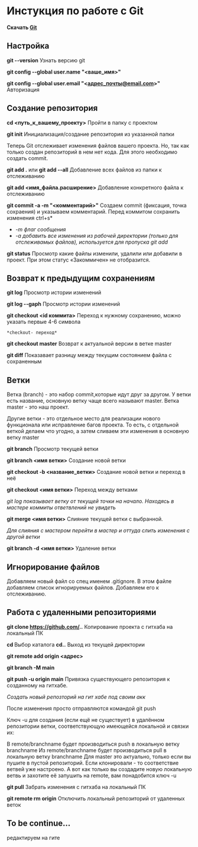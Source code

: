# Инстукция по работе с Git

**Скачать [Git](https://git-scm.com/downloads)**

##  Настройка
 
**git --version**
Узнать версию git

**git config --global user.name "<ваше_имя>"** 

**git config --global user.email "<адрес_почты@email.com>"**
Авторизация

##  Создание репозитория
**cd <путь_к_вашему_проекту>**
Пройти в папку с проектом

**git init** 
Инициализация/создание репозитория из указанной папки

Теперь Git отслеживает изменения файлов вашего проекта. Но, так как только создан репозиторий в нем нет кода. Для этого необходимо создать commit.

**git add .** или **git add --all**
Добавление всех файлов из папки к отслеживанию

**git add <имя_файла.расширение>** 
Добавление конкретного файла к отслеживанию

**git commit -a -m "<комментарий>"**
Создаем commit (фиксация, точка сохраения) и указываем комментарий. Перед коммитом сохранить изменения ctrl+s*
- *-m флаг сообщения*
- *-a добавить все изменения из рабочей директории (только для отслеживамых файлов), используется для пропуска git add*

**git status**
Просмотр какие файлы изменили, удалили или добавили в проект. При этом статус «Закоммичен» не отобразится.

##  Возврат к предыдущим сохранениям

**git log**
Просмотр истории изменений

**git log --gaph**
Просмотр истории изменений

**git checkout <id коммита>**
Переход к нужному сохранению, можно указать первые 4-6 символа

    *checkout- переход*

**git checkout master** 
Возврат к актуальной версии в ветке master
 
**git diff**
Показавает разницу между текущим состоянием файла с сохраненным 


## Ветки
Ветка (branch) - это набор commit,которые идут друг за другом. У ветки есть название, основную ветку чаще всего называют master. Ветка master - это наш проект.

Другие ветки - это отдельное место для реализации нового функционала или исправление багов проекта. То есть, с отдельной веткой делаем что угодно, а затем сливаем эти изменения в основную ветку master

**git branch**
Просмотр текущей ветки

**git branch <имя ветки>**
Создание новой ветки

**git checkout -b <название_ветки>**
Создание новой ветки и переход в неё

**git checkout <имя ветки>**
Переход между ветками

*git log показывает ветку от текущей точки на начало. Находясь в мастере коммиты ответвлений не увидеть*

**git merge <имя ветки>**
Слияние текущей ветки с выбранной. 

*Для слияния с мастером перейти в мастер и оттуда слить изменения с другой ветки*

**git branch -d <имя ветки>**
Удаление ветки


## Игнорирование файлов

Добавляем новый файл со спец именем .gitignore. 
В этом файле добавляем список игнорируемых файлов. Добавляем его к отслеживанию.

## Работа с удаленными репозиториями

**git clone https://github.com/..**
Копирование проекта с гитхаба на локальный ПК

**cd <name dir>**
Выбор каталога
**cd..**
Выход из текущей директории

**git remote add origin <адрес>**

**git branch -M main**

**git push -u origin main**
Привязка существующего репозитория к созданному на гитхабе.

*Создать новый  репозторий на гит хабе под своим акк* 
    
После изменения просто отправляются командой git push

Ключ -u для создания (если ещё не существует) в удалённом репозитории ветки, соответствующую имеющейся локальной и связки их:


В remote/branchname будет производиться push в локальную ветку branchname
Из remote/branchname будет производиться pull в локальную ветку branchname
Для master это актуально, только если вы пушите в пустой репозиторий. Если клонировали - то соответствие ветвей уже настроено. А вот как только вы создадите новую локальную ветвь и захотите её запушить на remote, вам понадобится ключ -u

**git pull**
Забрать изменения с гитхаба на локальный ПК

**git remote rm origin**
Отключить локальный репозиторий от удаленных веток

## To be continue...   

редактируем на гите
